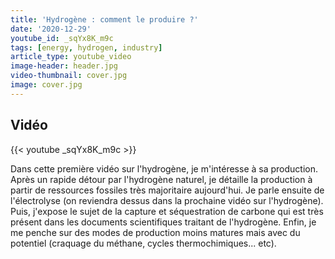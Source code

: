 ```yaml
---
title: 'Hydrogène : comment le produire ?'
date: '2020-12-29'
youtube_id: _sqYx8K_m9c
tags: [energy, hydrogen, industry]
article_type: youtube_video
image-header: header.jpg
video-thumbnail: cover.jpg
image: cover.jpg
---
```


## Vidéo

{{< youtube _sqYx8K_m9c >}}

Dans cette première vidéo sur l'hydrogène, je m'intéresse à sa production. Après un rapide détour par l'hydrogène naturel, je détaille la production à partir de ressources fossiles très majoritaire aujourd'hui. Je parle ensuite de l'électrolyse (on reviendra dessus dans la prochaine vidéo sur l'hydrogène). Puis, j'expose le sujet de la capture et séquestration de carbone qui est très présent dans les documents scientifiques traitant de l'hydrogène. Enfin, je me penche sur des modes de production moins matures mais avec du potentiel (craquage du méthane, cycles thermochimiques... etc).